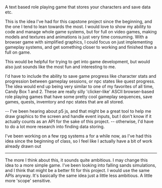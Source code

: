 A text based role playing game that stores your characters and save data etc.

This is the idea I've had for this capstone project since the beginning, and the one I tend to lean towards the most. I would love to show my ability to code and manage whole game systems, but for full on video games, making models and textures and animations is just very time consuming. With a browser game with simplified graphics, I could focus on just implementing gameplay systems, and get something closer to working and finished than a full on game. 

This would be helpful for trying to get into game development, but would also just sounds like the most fun and interesting to me.

I'd have to include the ability to save game progress like character stats and progression between gameplay sessions, or npc states like quest progress. The idea would end up being very similar to one of my favorites of all time, Candy Box 1 and 2. These are really silly 'clicker-like' ASCII browser-based role playing games that have some pretty cool gameplay sequences, save games, quests, invemtory and npc states that are all stored.

-- I've been hearing about p5 js, and that might be a great tool to help me draw graphics to the screen and handle event inputs, but I don't know if it actually counts as an API for the sake of this project.
-- otherwise, I'd have to do a lot more research into finding data storing. 

I've been working on a few rpg systems a for a while now, as I've had this idea since the beginning of class, so I feel like I actually have a bit of work already drawn out

------------------------------------------------------------------------------------------------------------------------------------------------------------------------------------------------------------------------------

The more I think about this, it sounds quite ambitious. I may change this idea to a more simple game. I've been looking into falling sands simulations, and I think that might be a better fit for this project.
I would use the same APIs anyway. It's basically the same idea just a little less ambitious. A little more 'scope' sensitive.
